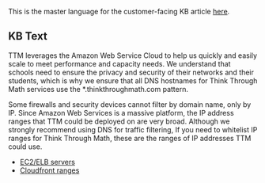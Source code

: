 This is the master language for the customer-facing KB article [here](https://thinkthroughlearning.zendesk.com/hc/en-us/articles/205929686).

## KB Text

TTM leverages the Amazon Web Service Cloud to help us quickly and easily scale to meet performance and capacity needs. We understand that schools need to ensure the privacy and security of their networks and their students, which is why we ensure that all DNS hostnames for Think Through Math services use the *.thinkthroughmath.com pattern.

Some firewalls and security devices cannot filter by domain name, only by IP. Since Amazon Web Services is a massive platform, the IP address ranges that TTM could be deployed on are very broad. Although we strongly recommend using DNS for traffic filtering, If you need to whitelist IP ranges for Think Through Math, these are the ranges of IP addresses TTM could use.

* [EC2/ELB servers](https://forums.aws.amazon.com/ann.jspa?annID=1701)
* [Cloudfront ranges](https://forums.aws.amazon.com/ann.jspa?annID=2051)
